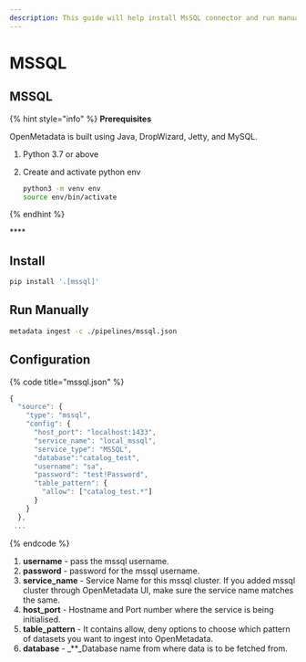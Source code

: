 ```yaml
---
description: This guide will help install MsSQL connector and run manually
---
```


# MSSQL

## MSSQL

{% hint style="info" %}
**Prerequisites**

OpenMetadata is built using Java, DropWizard, Jetty, and MySQL.

1. Python 3.7 or above
2. Create and activate python env

   ```bash
   python3 -m venv env
   source env/bin/activate
   ```
{% endhint %}

\*\*\*\*

## Install

```bash
pip install '.[mssql]'
```

## Run Manually

```bash
metadata ingest -c ./pipelines/mssql.json
```

## Configuration

{% code title="mssql.json" %}
```javascript
{
  "source": {
    "type": "mssql",
    "config": {
      "host_port": "localhost:1433",
      "service_name": "local_mssql",
      "service_type": "MSSQL",
      "database":"catalog_test",
      "username": "sa",
      "password": "test!Password",
      "table_pattern": {
        "allow": ["catalog_test.*"]
      }
    }
  },
 ...
```
{% endcode %}

1. **username** - pass the mssql username.
2. **password** - password for the mssql username.
3. **service\_name** - Service Name for this mssql cluster. If you added mssql cluster through OpenMetadata UI, make sure the service name matches the same.
4. **host\_port** - Hostname and Port number where the service is being initialised.
5. **table\_pattern** - It contains allow, deny options to choose which pattern of datasets you want to ingest into OpenMetadata.
6. **database** - _\*\*_Database name from where data is to be fetched from.

